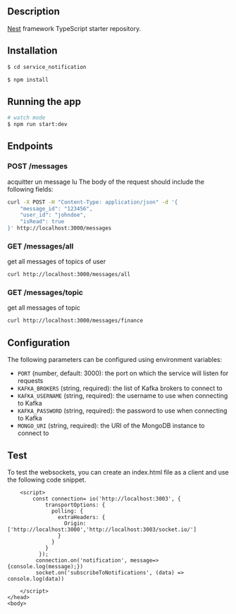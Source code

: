 

## Description

[Nest](https://github.com/nestjs/nest) framework TypeScript starter repository.

## Installation


```bash
$ cd service_notification

$ npm install
```

## Running the app

```bash
# watch mode
$ npm run start:dev
```
## Endpoints
### POST /messages
acquitter un message lu
The body of the request should include the following fields:

```bash
curl -X POST -H "Content-Type: application/json" -d '{
    "message_id": "123456",
    "user_id": "johndoe",
    "isRead": true
}' http://localhost:3000/messages

```
### GET /messages/all
get all messages of topics of user
```bash
curl http://localhost:3000/messages/all


```
### GET /messages/topic
get all messages of topic 
```bash
curl http://localhost:3000/messages/finance


```
## Configuration

The following parameters can be configured using environment variables:

- `PORT` (number, default: 3000): the port on which the service will listen for requests
- `KAFKA_BROKERS` (string, required): the list of Kafka brokers to connect to
- `KAFKA_USERNAME` (string, required): the username to use when connecting to Kafka
- `KAFKA_PASSWORD` (string, required): the password to use when connecting to Kafka
- `MONGO_URI` (string, required): the URI of the MongoDB instance to connect to


## Test 
To test the websockets, you can create an index.html file as a client and use the following code snippet.
<!DOCTYPE html>
<html>
    <head>
        <script src="https://cdnjs.cloudflare.com/ajax/libs/socket.io/4.6.1/socket.io.js"></script>
        <meta http-equiv="Access-Control-Allow-Origin" content='http://localhost:3003'>

        <script>
            const connection= io('http://localhost:3003', {
                transportOptions: {
                  polling: {
                    extraHeaders: {
                      Origin: ['http://localhost:3000','http://localhost:3003/socket.io/']
                    }
                  }
                }
              });           
             connection.on('notification', message=>{console.log(message);})
             socket.on('subscribeToNotifications', (data) => console.log(data))

        </script>
    </head>
    <body>


